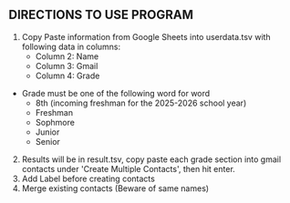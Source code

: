 ## DIRECTIONS TO USE PROGRAM
1. Copy Paste information from Google Sheets into userdata.tsv with following data in columns:
    - Column 2: Name
    - Column 3: Gmail
    - Column 4: Grade
- Grade must be one of the following word for word
    - 8th (incoming freshman for the 2025-2026 school year)
    - Freshman
    - Sophmore
    - Junior
    - Senior
2. Results will be in result.tsv, copy paste each grade section into gmail contacts under 'Create Multiple Contacts', then hit enter. 
3. Add Label before creating contacts
4. Merge existing contacts (Beware of same names)